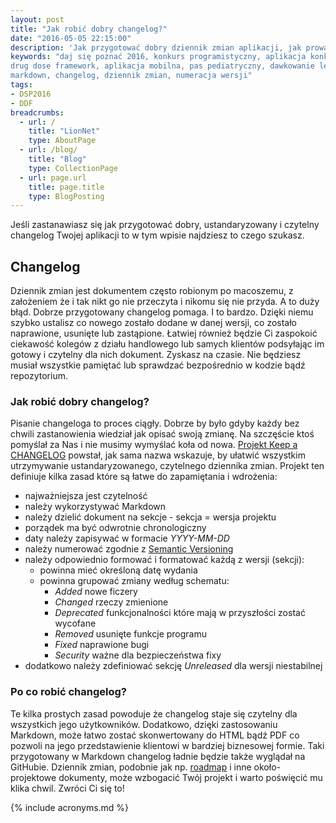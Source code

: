 ```yaml
---
layout: post
title: "Jak robić dobry changelog?"
date: "2016-05-05 22:15:00"
description: 'Jak przygotować dobry dziennik zmian aplikacji, jak prowadzić changelog'
keywords: "daj się poznać 2016, konkurs programistyczny, aplikacja konkursowa,
drug dose framework, aplikacja mobilna, pas pediatryczny, dawkowanie leków,
markdown, changelog, dziennik zmian, numeracja wersji"
tags:
- DSP2016
- DDF
breadcrumbs:
  - url: /
    title: "LionNet"
    type: AboutPage
  - url: /blog/
    title: "Blog"
    type: CollectionPage
  - url: page.url
    title: page.title
    type: BlogPosting
---
```


Jeśli zastanawiasz się jak przygotować dobry, ustandaryzowany i czytelny changelog
Twojej aplikacji to w tym wpisie najdziesz to czego szukasz.

## Changelog

Dziennik zmian jest dokumentem często robionym po macoszemu, z założeniem że i
tak nikt go nie przeczyta i nikomu się nie przyda. A to duży błąd. Dobrze 
przygotowany changelog pomaga. I to bardzo. Dzięki niemu szybko ustalisz co
nowego zostało dodane w danej wersji, co zostało naprawione, usunięte lub zastąpione.
Łatwiej również będzie Ci zaspokoić ciekawość kolegów z działu handlowego lub 
samych klientów podsyłając im gotowy i czytelny dla nich dokument. Zyskasz na 
czasie. Nie będziesz musiał wszystkie pamiętać lub sprawdzać bezpośrednio w 
kodzie bądź repozytorium.

### Jak robić dobry changelog?

Pisanie changeloga to proces ciągły. Dobrze by było gdyby każdy bez chwili 
zastanowienia wiedział jak opisać swoją zmianę. Na szczęście ktoś pomyślał za 
Nas i nie musimy wymyślać koła od nowa. [Projekt Keep a CHANGELOG][1] powstał, 
jak sama nazwa wskazuje, by ułatwić wszystkim utrzymywanie ustandaryzowanego, 
czytelnego dziennika zmian. Projekt ten definiuje kilka zasad które są łatwe do 
zapamiętania i wdrożenia:

 * najważniejsza jest czytelność
 * należy wykorzystywać Markdown
 * należy dzielić dokument na sekcje - sekcja = wersja projektu
 * porządek ma być odwrotnie chronologiczny
 * daty należy zapisywać w formacie *YYYY-MM-DD*
 * należy numerować zgodnie z [Semantic Versioning][2]
 * należy odpowiednio formować i formatować każdą z wersji (sekcji):
   * powinna mieć określoną datę wydania
   * powinna grupować zmiany według schematu:
     * *Added* nowe ficzery
     * *Changed* rzeczy zmienione
     * *Deprecated* funkcjonalności które mają w przyszłości zostać wycofane
     * *Removed* usunięte funkcje programu
     * *Fixed* naprawione bugi
     * *Security* ważne dla bezpieczeństwa fixy
 * dodatkowo należy zdefiniować sekcję *Unreleased* dla wersji niestabilnej

### Po co robić changelog?

Te kilka prostych zasad powoduje że changelog staje się czytelny dla wszystkich
jego użytkowników. Dodatkowo, dzięki zastosowaniu Markdown, może łatwo zostać 
skonwertowany do HTML bądź PDF co pozwoli na jego przedstawienie klientowi w 
bardziej biznesowej formie. Taki przygotowany w Markdown changelog ładnie będzie
także wyglądał na GitHubie. Dziennik zmian, podobnie jak np. [roadmap][3] i inne
około-projektowe dokumenty, może wzbogacić Twój projekt i warto poświęcić mu klika 
chwil. Zwróci Ci się to!

[1]: http://keepachangelog.com/
[2]: http://semver.org/
[3]: {{site.url}}/2016/04/29/podroz-na-wschod-roadmap-z-moscow.html

{% include acronyms.md %}